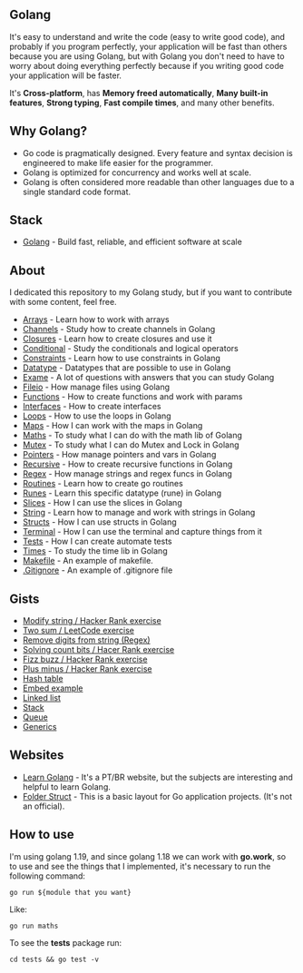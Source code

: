 ## Golang

It's easy to understand and write the code (easy to write good code), and probably if you program perfectly, your application will be fast than others because you are using Golang, but with Golang you don't need to have to worry about doing everything perfectly because if you writing good code your application will be faster.

It's **Cross-platform**, has **Memory freed automatically**, **Many built-in features**, **Strong typing**, **Fast compile times**, and many other benefits.

## Why Golang?

- Go code is pragmatically designed. Every feature and syntax decision is engineered to make life easier for the programmer.
- Golang is optimized for concurrency and works well at scale.
- Golang is often considered more readable than other languages due to a single standard code format.

## Stack

- [Golang](https://go.dev) - Build fast, reliable, and efficient software at scale

## About

I dedicated this repository to my Golang study, but if you want to contribute with some content, feel free.

- [Arrays](https://github.com/PedroGaletti/golang/tree/main/arrays/main.go) - Learn how to work with arrays
- [Channels](https://github.com/PedroGaletti/golang/tree/main/channels/main.go) - Study how to create channels in Golang
- [Closures](https://github.com/PedroGaletti/golang/tree/main/closures/main.go) - Learn how to create closures and use it
- [Conditional](https://github.com/PedroGaletti/golang/tree/main/conditional/main.go) - Study the conditionals and logical operators
- [Constraints](https://github.com/PedroGaletti/golang/tree/main/constraints/main.go) - Learn how to use constraints in Golang
- [Datatype](https://github.com/PedroGaletti/golang/tree/main/datatype/main.go) - Datatypes that are possible to use in Golang
- [Exame](https://github.com/PedroGaletti/golang/tree/main/exame/main.go) - A lot of questions with answers that you can study Golang
- [Fileio](https://github.com/PedroGaletti/golang/tree/main/fileio/main.go) - How manage files using Golang
- [Functions](https://github.com/PedroGaletti/golang/tree/main/functions/main.go) - How to create functions and work with params
- [Interfaces](https://github.com/PedroGaletti/golang/tree/main/interfaces/main.go) - How to create interfaces
- [Loops](https://github.com/PedroGaletti/golang/tree/main/loops/main.go) - How to use the loops in Golang
- [Maps](https://github.com/PedroGaletti/golang/tree/main/maps/main.go) - How I can work with the maps in Golang
- [Maths](https://github.com/PedroGaletti/golang/tree/main/maths/main.go) - To study what I can do with the math lib of Golang
- [Mutex](https://github.com/PedroGaletti/golang/tree/main/mutex/main.go) - To study what I can do Mutex and Lock in Golang
- [Pointers](https://github.com/PedroGaletti/golang/tree/main/pointers/main.go) - How manage pointers and vars in Golang
- [Recursive](https://github.com/PedroGaletti/golang/tree/main/recursive/main.go) - How to create recursive functions in Golang
- [Regex](https://github.com/PedroGaletti/golang/tree/main/regex/main.go) - How manage strings and regex funcs in Golang
- [Routines](https://github.com/PedroGaletti/golang/tree/main/routines/main.go) - Learn how to create go routines
- [Runes](https://github.com/PedroGaletti/golang/tree/main/runes/main.go) - Learn this specific datatype (rune) in Golang
- [Slices](https://github.com/PedroGaletti/golang/tree/main/slices/main.go) - How I can use the slices in Golang
- [String](https://github.com/PedroGaletti/golang/tree/main/string/main.go) - Learn how to manage and work with strings in Golang
- [Structs](https://github.com/PedroGaletti/golang/tree/main/structs/main.go) - How I can use structs in Golang
- [Terminal](https://github.com/PedroGaletti/golang/tree/main/terminal/main.go) - How I can use the terminal and capture things from it
- [Tests](https://github.com/PedroGaletti/golang/tree/main/tests/main.go) - How I can create automate tests
- [Times](https://github.com/PedroGaletti/golang/tree/main/times/main.go) - To study the time lib in Golang
- [Makefile](https://github.com/PedroGaletti/golang/tree/main/makefile) - An example of makefile.
- [.Gitignore](https://github.com/PedroGaletti/golang/tree/main/.gitignore) - An example of .gitignore file

## Gists

- [Modify string / Hacker Rank exercise](https://gist.github.com/PedroGaletti/f293c73a4fa696dfd11a76972e3db6e0)
- [Two sum / LeetCode exercise](https://gist.github.com/PedroGaletti/ab48bf2414391ae1b2badb0627f55dfb)
- [Remove digits from string (Regex)](https://gist.github.com/PedroGaletti/ac2e106d6808079c27fb6c4f364137c8)
- [Solving count bits / Hacer Rank exercise](https://gist.github.com/PedroGaletti/97ad7f39dbcb81f92963c499581e6248)
- [Fizz buzz / Hacker Rank exercise](https://gist.github.com/PedroGaletti/fd1fa4bf36f2a2e14d4f7ea924337a62)
- [Plus minus / Hacker Rank exercise](https://gist.github.com/PedroGaletti/8ddaf0553ff22364b7ef8ae7fed8f59f)
- [Hash table](https://gist.github.com/PedroGaletti/630f3d5f343a74b386c1e0325516e783)
- [Embed example](https://gist.github.com/PedroGaletti/d8fc0710980eb28f97b555f9be6aee10)
- [Linked list](https://gist.github.com/PedroGaletti/314e2104a3921cc9b6767bef69a82af4)
- [Stack](https://gist.github.com/PedroGaletti/89a4e3d78ad200ea85427e515ff4adfa)
- [Queue](https://gist.github.com/PedroGaletti/5c6b8afc13ab34ebbb2bf4bdd6c3f70f)
- [Generics](https://gist.github.com/PedroGaletti/9e4f7fe3aa95b26b66c4fb9e3dce580d)

## Websites

- [Learn Golang](https://aprendagolang.com.br) - It's a PT/BR website, but the subjects are interesting and helpful to learn Golang.
- [Folder Struct](https://github.com/golang-standards/project-layout) - This is a basic layout for Go application projects. (It's not an official).

## How to use

I'm using golang 1.19, and since golang 1.18 we can work with **go.work**, so to use and see the things that I implemented, it's necessary to run the following command:

```
go run ${module that you want}
```

Like:

```
go run maths
```

To see the **tests** package run:

```
cd tests && go test -v
```
